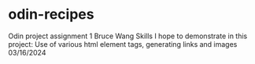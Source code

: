# odin-recipes
Odin project assignment 1 
Bruce Wang
Skills I hope to demonstrate in this project: Use of various html element tags, generating links and images
03/16/2024
